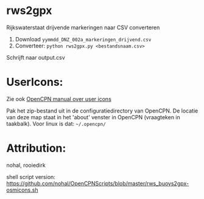 # rws2gpx

Rijkswaterstaat drijvende markeringen naar CSV converteren

1. Download `yymmdd_DNZ_002a_markeringen_drijvend.csv`
2. Converteer: `python rws2gpx.py <bestandsnaam.csv>`

Schrijft naar output.csv

# UserIcons:

Zie ook [OpenCPN manual over user icons](http://opencpn.org/ocpn/user_icons)

Pak het zip-bestand uit in de configuratiedirectory van OpenCPN. De locatie van deze map staat in het 'about' venster in OpenCPN (vraagteken in taakbalk). Voor linux is dat: `~/.opencpn/`


# Attribution:

nohal, rooiedirk

shell script version: https://github.com/nohal/OpenCPNScripts/blob/master/rws_buoys2gpx-osmicons.sh
